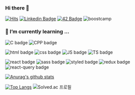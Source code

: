 ### Hi there 👋
[![Hits](https://hits.seeyoufarm.com/api/count/incr/badge.svg?url=https%3A%2F%2Fgithub.com%2Fchichoon&count_bg=%235FADFF&title_bg=%23555555&icon=&icon_color=%23E7E7E7&title=hits&edge_flat=false)](https://hits.seeyoufarm.com)
[![Linkedin Badge](https://img.shields.io/badge/-Linkedin-0A66C2?logo=linkedin&style=flat-square)](https://www.linkedin.com/in/ji-yoon-choi-252920201/)
[![42 Badge](https://img.shields.io/badge/-42%20Profile-000000?logo=42&style=flat-square)](https://profile.intra.42.fr/users/jiychoi)
![boostcamp](https://img.shields.io/badge/-boostcamp%20Web&Mobile%207th-005CFD?style=flat-square)

### 🌱 I’m currently learning ...
![C badge](https://img.shields.io/badge/-C-A8B9CC?style=flat-square&logo=C&logoColor=white)
![CPP badge](https://img.shields.io/badge/-CPP-00599C?style=flat-square&logo=C%2B%2B&logoColor=white)

![html badge](https://img.shields.io/badge/-HTML-E34F26?style=flat-square&logo=HTML5&logoColor=white)
![css badge](https://img.shields.io/badge/-CSS-1572B6?style=flat-square&logo=CSS3&logoColor=white)
![JS badge](https://img.shields.io/badge/-Javascript-F7DF1E?style=flat-square&logo=JavaScript&logoColor=white)
![TS badge](https://img.shields.io/badge/-Typescript-3178C6?style=flat-square&logo=TypeScript&logoColor=white)

![react badge](https://img.shields.io/badge/-React-61DAFB?style=flat-square&logo=React&logoColor=white)
![sass badge](https://img.shields.io/badge/-Sass-CC6699?style=flat-square&logo=Sass&logoColor=white)
![styled badge](https://img.shields.io/badge/-Styled-DB7093?style=flat-square&logo=styled-components&logoColor=white)
![redux badge](https://img.shields.io/badge/-Redux%20Toolkit-764ABC?style=flat-square&logo=Redux&logoColor=white)
![react-query badge](https://img.shields.io/badge/-React%20Query-FF4154?style=flat-square&logo=React%20Query&logoColor=white)

[![Anurag's github stats](https://github-readme-stats.vercel.app/api?username=chichoon&show_icons=true&theme=kacho_ga)](https://github.com/anuraghazra/github-readme-stats)

[![Top Langs](https://github-readme-stats.vercel.app/api/top-langs/?username=chichoon&layout=compact&exclude_repo=java_study,Sugar1Cup&langs_count=10)](https://github.com/anuraghazra/github-readme-stats) ![Solved.ac 프로필](http://mazassumnida.wtf/api/v2/generate_badge?boj=chichoon)

<!--

![Python badge](https://img.shields.io/badge/-Python-3776AB?style=flat-square&logo=Python&logoColor=white)

**chichoon/chichoon** is a ✨ _special_ ✨ repository because its `README.md` (this file) appears on your GitHub profile.

Here are some ideas to get you started:
- 🔭 I’m currently working on ...
- 👯 I’m looking to collaborate on ...
- 🤔 I’m looking for help with ...
- 💬 Ask me about ...
- 📫 How to reach me: ...
- 😄 Pronouns: ...
- ⚡ Fun fact: ...
-->
